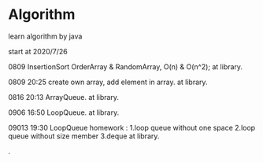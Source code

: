# Algorithm
learn algorithm by java

start at 2020/7/26

0809 InsertionSort OrderArray & RandomArray, O(n) & O(n^2); at library.

0809 20:25 create own array, add element in array. at library.

0816 20:13 ArrayQueue. at library.

0906 16:50 LoopQueue. at library.

09013 19:30 LoopQueue homework : 1.loop queue without one space 2.loop queue without size member 3.deque
 at library.

.
